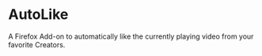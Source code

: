 # AutoLike
A Firefox Add-on to automatically like the currently playing video from your favorite Creators.
